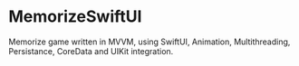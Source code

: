 # MemorizeSwiftUI
Memorize game written in MVVM, using SwiftUI, Animation, Multithreading, Persistance, CoreData and UIKit integration.
